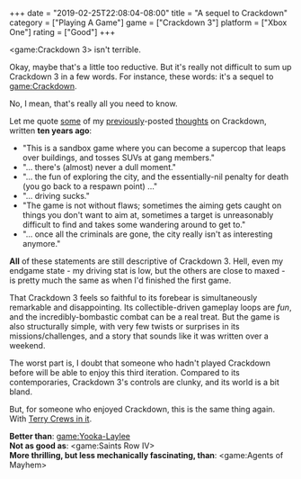 +++
date = "2019-02-25T22:08:04-08:00"
title = "A sequel to Crackdown"
category = ["Playing A Game"]
game = ["Crackdown 3"]
platform = ["Xbox One"]
rating = ["Good"]
+++

<game:Crackdown 3> isn't terrible.

Okay, maybe that's a little too reductive.  But it's really not difficult to sum up Crackdown 3 in a few words.  For instance, these words: it's a sequel to <game:Crackdown>.

No, I mean, that's really all you need to know.

Let me quote [some](%site.BaseURL%2009/04/17/crackdown-6/) of my [previously](%site.BaseURL%2009/04/28/crackdown-7/)-posted [thoughts](%site.BaseURL%2009/04/28/crackdown-8/) on Crackdown, written <b>ten years ago</b>:

* "This is a sandbox game where you can become a supercop that leaps over buildings, and tosses SUVs at gang members."
* "... there's (almost) never a dull moment."
* "... the fun of exploring the city, and the essentially-nil penalty for death (you go back to a respawn point) ..."
* "... driving sucks."
* "The game is not without flaws; sometimes the aiming gets caught on things you don't want to aim at, sometimes a target is unreasonably difficult to find and takes some wandering around to get to."
* "... once all the criminals are gone, the city really isn't as interesting anymore."

<b>All</b> of these statements are still descriptive of Crackdown 3.  Hell, even my endgame state - my driving stat is low, but the others are close to maxed - is pretty much the same as when I'd finished the first game.

That Crackdown 3 feels so faithful to its forebear is simultaneously remarkable and disappointing.  Its collectible-driven gameplay loops are <i>fun</i>, and the incredibly-bombastic combat can be a real treat.  But the game is also structurally simple, with very few twists or surprises in its missions/challenges, and a story that sounds like it was written over a weekend.

The worst part is, I doubt that someone who hadn't played Crackdown before will be able to enjoy this third iteration.  Compared to its contemporaries, Crackdown 3's controls are clunky, and its world is a bit bland.

But, for someone who enjoyed Crackdown, this is the same thing again.  With <a href="https://www.youtube.com/watch?v=uBlhhvJ--ko">Terry Crews in it</a>.

<b>Better than</b>: <game:Yooka-Laylee>  
<b>Not as good as</b>: <game:Saints Row IV>  
<b>More thrilling, but less mechanically fascinating, than</b>: <game:Agents of Mayhem>
